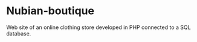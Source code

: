 # Nubian-boutique
Web site of an online clothing store developed in PHP connected to a SQL database.
